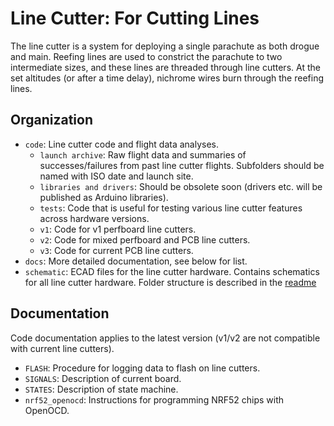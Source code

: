 # Line Cutter: For Cutting Lines
The line cutter is a system for deploying a single parachute as both drogue and main. Reefing lines are used to constrict the parachute to two intermediate sizes, and these lines are threaded through line cutters. At the set altitudes (or after a time delay), nichrome wires burn through the reefing lines.

## Organization
* `code`: Line cutter code and flight data analyses.
  * `launch archive`: Raw flight data and summaries of successes/failures from past line cutter flights. Subfolders should be named with ISO date and launch site.
  * `libraries and drivers`: Should be obsolete soon (drivers etc. will be published as Arduino libraries).
  * `tests`: Code that is useful for testing various line cutter features across hardware versions.
  * `v1`: Code for v1 perfboard line cutters.
  * `v2`: Code for mixed perfboard and PCB line cutters.
  * `v3`: Code for current PCB line cutters.
* `docs`: More detailed documentation, see below for list.
* `schematic`: ECAD files for the line cutter hardware. Contains schematics for all line cutter hardware. Folder structure is described in the [readme](schematic/README.md)

## Documentation
Code documentation applies to the latest version (v1/v2 are not compatible with current line cutters).
* `FLASH`: Procedure for logging data to flash on line cutters.
* `SIGNALS`: Description of current board.
* `STATES`: Description of state machine.
* `nrf52_openocd`: Instructions for programming NRF52 chips with OpenOCD.
